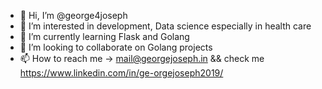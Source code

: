- 👋 Hi, I’m @george4joseph
- 👀 I’m interested in development, Data science especially in health care
- 🌱 I’m currently learning Flask and Golang
- 💞️ I’m looking to collaborate on Golang projects
- 📫 How to reach me -> mail@georgejoseph.in   && check me https://www.linkedin.com/in/ge-orgejoseph2019/

<!---
george4joseph/george4joseph is a ✨ special ✨ repository because its `README.md` (this file) appears on your GitHub profile.
You can click the Preview link to take a look at your changes.
--->

